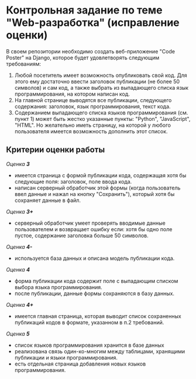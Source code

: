 # Контрольная задание по теме "Web-разработка" (исправление оценки)

В своем репозитории необходимо создать веб-приложение "Code Poster" на Django, которое будет удовлетворять следующим требованиям:

1. Любой посетитель имеет возможность опубликовать свой код. Для этого ему достаточно ввести заголовок публикации (не более 50 символов) и сам код, а также выбрать из выпадающего списка язык программирования, на котором написан код.
2. На главной странице выводятся все публикации, следующего содержания: заголовок, язык программирования, текст кода.
3. Содержанием выпадающего списка языков программирования (см. пункт 1) может быть жестко указанные пункты: "Python", "JavaScript", "HTML". Но желательно иметь страницу, на которой у любого пользователя имеется возможность дополнить этот список.


## Критерии оценки работы

_Оценка **3**_

- имеется страница с формой публикации кода, содержащая хотя бы следующие поля: заголовок, поле ввода кода.
- написан серверный обработчик этой формы (когда пользователь ввел данные и нажал на кнопку "Сохранить"), который хотя бы сохраняет данные в файл.

_Оценка **3+**_

- серверный обработчик умеет проверять вводимые данные пользователем и возвращает ошибку если: хотя бы одно поле пустое, содержание заголовка больше 50 символов.

_Оценка **4-**_

- используется база данных и описана модель публикации кода.


_Оценка **4**_

- форма публикации кода содержит поле с выпадающим списком выбора языка программирования.
- после публикации, данные формы сохраняются в базу данных.

_Оценка **4+**_

- имеется главная страница, которая выводит список сохраненных публикаций кодов в формате, указанном в п.2 требований.

_Оценка **5**_

- список языков программирования хранится в базе данных
- реализована связь один-ко-многим между таблицами, хранящими публикации и языки программирования.
- есть отдельная страница добавления новых языков программирования.

